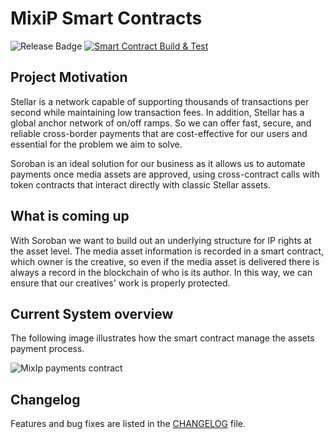 # MixiP Smart Contracts

![Release Badge](https://img.shields.io/badge/Release-v0.2.0-blue)
[![Smart Contract Build & Test](https://github.com/MixiP-io/smart_contracts/actions/workflows/ci.yaml/badge.svg)](https://github.com/MixiP-io/smart_contracts/actions/workflows/ci.yaml)

## Project Motivation

Stellar is a network capable of supporting thousands of transactions per second while maintaining low transaction fees. In addition, Stellar has a global anchor network of on/off ramps. So we can offer fast, secure, and reliable cross-border payments that are cost-effective for our users and essential for the problem we aim to solve.

Soroban is an ideal solution for our business as it allows us to automate payments once media assets are approved, using cross-contract calls with token contracts that interact directly with classic Stellar assets.

## What is coming up
With Soroban we want to build out an underlying structure for IP rights at the asset level. The media asset information is recorded in a smart contract, which owner is the creative, so even if the media asset is delivered there is always a record in the blockchain of who is its author. In this way, we can ensure that our creatives' work is properly protected.

## Current System overview
The following image illustrates how the smart contract manage the assets payment process.

![MixIp payments contract](https://user-images.githubusercontent.com/62166813/233655918-fc704e24-bba0-47bc-b3f9-e04a71841330.png)

## Changelog

Features and bug fixes are listed in the [CHANGELOG][changelog] file.

[changelog]: https://github.com/MixiP-io/smart_contracts/blob/main/CHANGELOG.md

